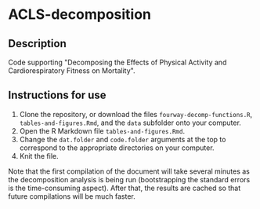 # ACLS-decomposition

## Description

Code supporting "Decomposing the Effects of Physical Activity and Cardiorespiratory Fitness on Mortality".

## Instructions for use

1. Clone the repository, or download the files `fourway-decomp-functions.R`, `tables-and-figures.Rmd`, and the `data` subfolder onto your computer.
2. Open the R Markdown file `tables-and-figures.Rmd`.
3. Change the `dat.folder` and `code.folder` arguments at the top to correspond to the appropriate directories on your computer.
4. Knit the file.

Note that the first compilation of the document will take several minutes as the decomposition analysis is being run (bootstrapping the standard errors is the time-consuming aspect). After that, the results are cached so that future compilations will be much faster.
